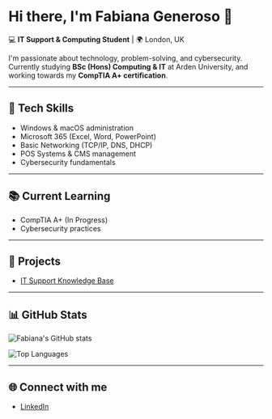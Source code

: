 

# Hi there, I'm Fabiana Generoso 👋

💻 **IT Support & Computing Student** | 🌍 London, UK  

I'm passionate about technology, problem-solving, and cybersecurity.  
Currently studying **BSc (Hons) Computing & IT** at Arden University, and working towards my **CompTIA A+ certification**.  

---

## 🔧 Tech Skills
- Windows & macOS administration  
- Microsoft 365 (Excel, Word, PowerPoint)  
- Basic Networking (TCP/IP, DNS, DHCP)  
- POS Systems & CMS management  
- Cybersecurity fundamentals  

---

## 📚 Current Learning
- CompTIA A+ (In Progress)  
- Cybersecurity practices  

---

## 🚀 Projects
- [IT Support Knowledge Base](https://github.com/fabianamg12/it-support-knowledge-base)  

---

## 📊 GitHub Stats
![Fabiana's GitHub stats](https://github-readme-stats.vercel.app/api?username=fabianamg12&show_icons=true&theme=tokyonight)

![Top Languages](https://github-readme-stats.vercel.app/api/top-langs/?username=fabianamg12&layout=compact&theme=tokyonight)

---

## 🌐 Connect with me
- [LinkedIn](https://www.linkedin.com/in/fabianamgeneroso/)
